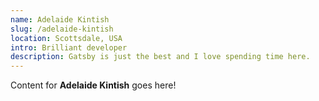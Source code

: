 ```yaml
---
name: Adelaide Kintish
slug: /adelaide-kintish
location: Scottsdale, USA
intro: Brilliant developer
description: Gatsby is just the best and I love spending time here.
---
```

Content for **Adelaide Kintish** goes here!